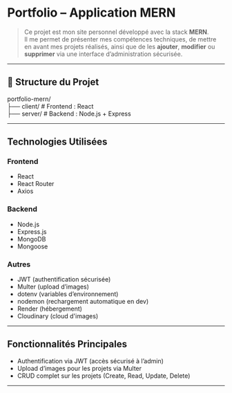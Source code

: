 # Portfolio – Application MERN

> Ce projet est mon site personnel développé avec la stack **MERN**.  
> Il me permet de présenter mes compétences techniques, de mettre en avant mes projets réalisés, ainsi que de les **ajouter**, **modifier** ou **supprimer** via une interface d’administration sécurisée.

---

## 📁 Structure du Projet

portfolio-mern/ \
├── client/ # Frontend : React \
├── server/ # Backend : Node.js + Express


---

## Technologies Utilisées

### Frontend
- React
- React Router
- Axios

### Backend
- Node.js
- Express.js
- MongoDB
- Mongoose

### Autres
- JWT (authentification sécurisée)
- Multer (upload d’images)
- dotenv (variables d’environnement)
- nodemon (rechargement automatique en dev)
- Render (hébergement)
- Cloudinary (cloud d'images)

---

## Fonctionnalités Principales

- Authentification via JWT (accès sécurisé à l’admin)
- Upload d’images pour les projets via Multer
- CRUD complet sur les projets (Create, Read, Update, Delete)

---

